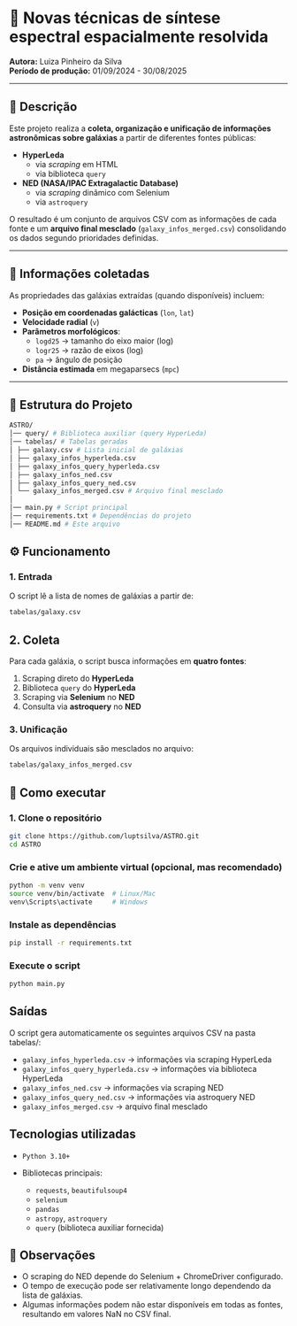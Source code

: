 # 🌌 Novas técnicas de síntese espectral espacialmente resolvida

**Autora:** Luiza Pinheiro da Silva  
**Período de produção:** 01/09/2024 - 30/08/2025  

---

## 📖 Descrição

Este projeto realiza a **coleta, organização e unificação de informações astronômicas sobre galáxias** a partir de diferentes fontes públicas:

- **HyperLeda**
  - via *scraping* em HTML  
  - via biblioteca `query`
- **NED (NASA/IPAC Extragalactic Database)**
  - via *scraping* dinâmico com Selenium  
  - via `astroquery`

O resultado é um conjunto de arquivos CSV com as informações de cada fonte e um **arquivo final mesclado** (`galaxy_infos_merged.csv`) consolidando os dados segundo prioridades definidas.

---

## 🔭 Informações coletadas

As propriedades das galáxias extraídas (quando disponíveis) incluem:

- **Posição em coordenadas galácticas** (`lon`, `lat`)
- **Velocidade radial** (`v`)
- **Parâmetros morfológicos**:
  - `logd25` → tamanho do eixo maior (log)
  - `logr25` → razão de eixos (log)
  - `pa` → ângulo de posição
- **Distância estimada** em megaparsecs (`mpc`)

---

## 📂 Estrutura do Projeto

```bash
ASTRO/
│── query/ # Biblioteca auxiliar (query HyperLeda)
│── tabelas/ # Tabelas geradas
│ ├── galaxy.csv # Lista inicial de galáxias
│ ├── galaxy_infos_hyperleda.csv
│ ├── galaxy_infos_query_hyperleda.csv
│ ├── galaxy_infos_ned.csv
│ ├── galaxy_infos_query_ned.csv
│ └── galaxy_infos_merged.csv # Arquivo final mesclado
│
│── main.py # Script principal
│── requirements.txt # Dependências do projeto
│── README.md # Este arquivo
```

## ⚙️ Funcionamento

### 1. Entrada
O script lê a lista de nomes de galáxias a partir de:

```bash
tabelas/galaxy.csv
```

## 2. Coleta
Para cada galáxia, o script busca informações em **quatro fontes**:

1. Scraping direto do **HyperLeda**  
2. Biblioteca `query` do **HyperLeda**  
3. Scraping via **Selenium** no **NED**  
4. Consulta via **astroquery** no **NED**

### 3. Unificação
Os arquivos individuais são mesclados no arquivo:

```bash
tabelas/galaxy_infos_merged.csv
```

## 🚀 Como executar

### 1. Clone o repositório
```bash
git clone https://github.com/luptsilva/ASTRO.git
cd ASTRO
```

### Crie e ative um ambiente virtual (opcional, mas recomendado)

```bash
python -m venv venv
source venv/bin/activate  # Linux/Mac
venv\Scripts\activate     # Windows
```

### Instale as dependências

```bash
pip install -r requirements.txt
```

### Execute o script

```bash
python main.py
```

## Saídas

O script gera automaticamente os seguintes arquivos CSV na pasta tabelas/:

- `galaxy_infos_hyperleda.csv` → informações via scraping HyperLeda
- `galaxy_infos_query_hyperleda.csv` → informações via biblioteca HyperLeda
- `galaxy_infos_ned.csv` → informações via scraping NED
- `galaxy_infos_query_ned.csv` → informações via astroquery NED
- `galaxy_infos_merged.csv` → arquivo final mesclado

## Tecnologias utilizadas

- `Python 3.10+`

- Bibliotecas principais:
    - `requests`, `beautifulsoup4`
    - `selenium`
    - `pandas`
    - `astropy`, `astroquery`
    - `query` (biblioteca auxiliar fornecida)

## 📌 Observações

- O scraping do NED depende do Selenium + ChromeDriver configurado.
- O tempo de execução pode ser relativamente longo dependendo da lista de galáxias.
- Algumas informações podem não estar disponíveis em todas as fontes, resultando em valores NaN no CSV final.

